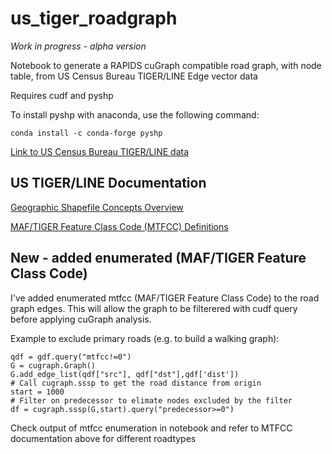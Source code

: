 # us_tiger_roadgraph

*Work in progress - alpha version*

Notebook to generate a RAPIDS cuGraph compatible road graph, with node table, from US Census Bureau TIGER/LINE Edge vector data

Requires cudf and pyshp

To install pyshp with anaconda, use the following command:

```
conda install -c conda-forge pyshp
```

[Link to US Census Bureau TIGER/LINE data](https://www2.census.gov/geo/tiger/)

## US TIGER/LINE Documentation

[Geographic Shapefile Concepts Overview](https://www2.census.gov/geo/pdfs/maps-data/data/tiger/tgrshp2017/TGRSHP2017_TechDoc_Ch3.pdf)

[MAF/TIGER Feature Class Code (MTFCC) Definitions](https://www2.census.gov/geo/pdfs/maps-data/data/tiger/tgrshp2009/TGRSHP09AF.pdf)

## New - added enumerated (MAF/TIGER Feature Class Code)

I've added enumerated mtfcc (MAF/TIGER Feature Class Code) to the road graph edges. This will allow the graph to be filterered with cudf query before applying cuGraph analysis.

Example to exclude primary roads (e.g. to build a walking graph):

```
qdf = gdf.query("mtfcc!=0")
G = cugraph.Graph()
G.add_edge_list(qdf["src"], qdf["dst"],qdf['dist'])
# Call cugraph.sssp to get the road distance from origin
start = 1000
# Filter on predecessor to elimate nodes excluded by the filter
df = cugraph.sssp(G,start).query("predecessor>=0")
```

Check output of mtfcc enumeration in notebook and refer to MTFCC documentation above for different roadtypes

